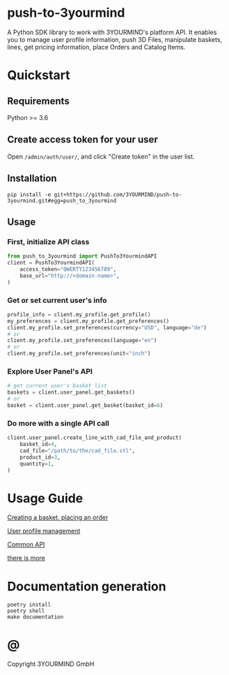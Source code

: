 # push-to-3yourmind

A Python SDK library to work with 3YOURMIND's platform API. It enables you to manage user profile
information, push 3D Files, manipulate baskets, lines, get pricing information, place Orders 
and Catalog Items.

# Quickstart

## Requirements

Python >= 3.6

## Create access token for your user

Open `/admin/auth/user/`, and click "Create token" in the user list.

## Installation

    pip install -e git+https://github.com/3YOURMIND/push-to-3yourmind.git#egg=push_to_3yourmind

## Usage

### First, initialize API class

```python
from push_to_3yourmind import PushTo3YourmindAPI
client = PushTo3YourmindAPI(
    access_token="QWERTY123456789", 
    base_url="http://<domain-name>",
)
```

### Get or set current user's info 

```python
profile_info = client.my_profile.get_profile()
my_preferences = client.my_profile.get_preferences()
client.my_profile.set_preferences(currency="USD", language="de")
# or
client.my_profile.set_preferences(language="en")
# or
client.my_profile.set_preferences(unit="inch")
```

### Explore User Panel's API

```python
# get current user's basket list
baskets = client.user_panel.get_baskets()
# or 
basket = client.user_panel.get_basket(basket_id=6)
```

### Do more with a single API call

```python
client.user_panel.create_line_with_cad_file_and_product(
    basket_id=4,
    cad_file="/path/to/the/cad_file.stl",
    product_id=3,
    quantity=1,
)
```

# Usage Guide

[Creating a basket, placing an order](https://3yourmind.github.io/push-to-3yourmind/api/user_panel.html)

[User profile management](https://3yourmind.github.io/push-to-3yourmind/api/my_profile.html)

[Common API](https://3yourmind.github.io/push-to-3yourmind/api/common.html)

[there is more](https://3yourmind.github.io/push-to-3yourmind/)


# Documentation generation

    poetry install
    poetry shell
    make documentation

# @

Copyright 3YOURMIND GmbH

